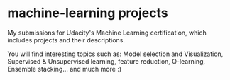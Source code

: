 # machine-learning projects

My submissions for Udacity's Machine Learning certification, which includes projects and their descriptions.

You will find interesting topics such as: Model selection and Visualization, Supervised & Unsupervised learning, feature reduction, Q-learning, Ensemble stacking... and much more :)
